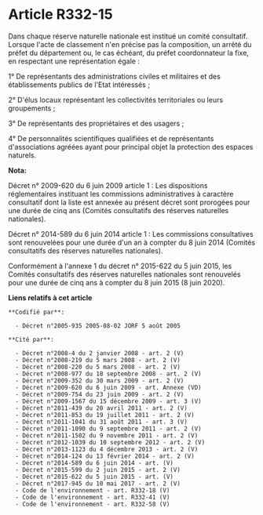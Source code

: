 # Article R332-15

Dans chaque réserve naturelle nationale est institué un comité consultatif. Lorsque l'acte de classement n'en précise pas la
composition, un arrêté du préfet du département ou, le cas échéant, du préfet coordonnateur la fixe, en respectant une
représentation égale :

1° De représentants des administrations civiles et militaires et des établissements publics de l'Etat intéressés ;

2° D'élus locaux représentant les collectivités territoriales ou leurs groupements ;

3° De représentants des propriétaires et des usagers ;

4° De personnalités scientifiques qualifiées et de représentants d'associations agréées ayant pour principal objet la
protection des espaces naturels.

**Nota:**

Décret n° 2009-620 du 6 juin 2009 article 1 : Les dispositions réglementaires instituant les commissions administratives à
caractère consultatif dont la liste est annexée au présent décret sont prorogées pour une durée de cinq ans (Comités
consultatifs des réserves naturelles nationales).

Décret n° 2014-589 du 6 juin 2014 article 1 : Les commissions consultatives sont renouvelées pour une durée d'un an à compter
du 8 juin 2014 (Comités consultatifs des réserves naturelles nationales).

Conformément à l'annexe 1 du décret n° 2015-622 du 5 juin 2015, les Comités consultatifs des réserves naturelles nationales
sont renouvelés pour une durée de cinq ans à compter du 8 juin 2015 (8 juin 2020).

**Liens relatifs à cet article**

	**Codifié par**:

	  - Décret n°2005-935 2005-08-02 JORF 5 août 2005

	**Cité par**:

	  - Décret n°2008-4 du 2 janvier 2008 - art. 2 (V)
	  - Décret n°2008-219 du 5 mars 2008 - art. 2 (V)
	  - Décret n°2008-220 du 5 mars 2008 - art. 2 (V)
	  - Décret n°2008-977 du 18 septembre 2008 - art. 2 (V)
	  - Décret n°2009-352 du 30 mars 2009 - art. 2 (V)
	  - Décret n°2009-620 du 6 juin 2009 - art. Annexe (VD)
	  - Décret n°2009-754 du 23 juin 2009 - art. 2 (V)
	  - Décret n°2009-1567 du 15 décembre 2009 - art. 3 (V)
	  - Décret n°2011-439 du 20 avril 2011 - art. 2 (V)
	  - Décret n°2011-853 du 19 juillet 2011 - art. 2 (V)
	  - Décret n°2011-1041 du 31 août 2011 - art. 3 (V)
	  - Décret n°2011-1090 du 9 septembre 2011 - art. 2 (V)
	  - Décret n°2011-1502 du 9 novembre 2011 - art. 2 (V)
	  - Décret n°2012-1039 du 10 septembre 2012 - art. 2 (V)
	  - Décret n°2013-1123 du 4 décembre 2013 - art. 2 (V)
	  - Décret n°2014-124 du 13 février 2014 - art. 2 (V)
	  - Décret n°2014-589 du 6 juin 2014 - art. (V)
	  - Décret n°2015-599 du 2 juin 2015 - art. 2 (V)
	  - Décret n°2015-622 du 5 juin 2015 - art. (V)
	  - Décret n°2017-945 du 10 mai 2017 - art. 2 (V)
	  - Code de l'environnement - art. R332-18 (V)
	  - Code de l'environnement - art. R332-41 (V)
	  - Code de l'environnement - art. R332-58 (V)
